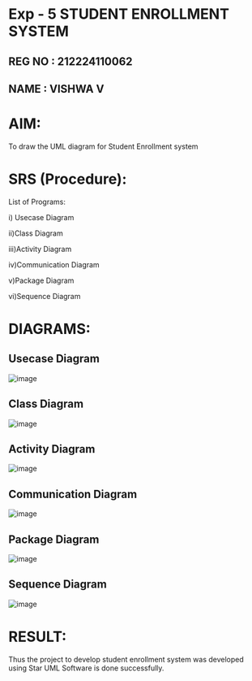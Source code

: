 # Exp - 5 STUDENT ENROLLMENT SYSTEM

## REG NO : 212224110062
## NAME   : VISHWA V
# AIM:
To draw the UML diagram for Student Enrollment system


# SRS (Procedure):
List of Programs:

i) Usecase Diagram

ii)Class Diagram

iii)Activity Diagram

iv)Communication Diagram

v)Package Diagram

vi)Sequence Diagram

# DIAGRAMS:
## Usecase Diagram
![image](https://github.com/user-attachments/assets/d3ac6254-5c0f-460f-9877-8489f2e228b3)




## Class Diagram
![image](https://github.com/user-attachments/assets/21526c13-80fa-4d88-9448-890b0a74e4f8)


## Activity Diagram
![image](https://github.com/user-attachments/assets/930f7115-aae5-4d90-b277-c13baa219159)



## Communication Diagram
![image](https://github.com/user-attachments/assets/8839ca06-e348-417a-9326-d8726918be64)


## Package Diagram
![image](https://github.com/user-attachments/assets/0efb1556-8cbd-4438-895d-70ea872e2fc0)



## Sequence Diagram
![image](https://github.com/user-attachments/assets/3edb93e2-cc2a-40ca-9cca-94736be2f6a8)




# RESULT:
Thus the project to develop student enrollment system was developed using Star UML Software is done successfully.
